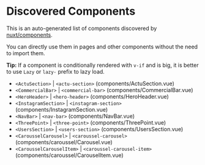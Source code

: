 # Discovered Components

This is an auto-generated list of components discovered by [nuxt/components](https://github.com/nuxt/components).

You can directly use them in pages and other components without the need to import them.

**Tip:** If a component is conditionally rendered with `v-if` and is big, it is better to use `Lazy` or `lazy-` prefix to lazy load.

- `<ActuSection>` | `<actu-section>` (components/ActuSection.vue)
- `<CommercialBar>` | `<commercial-bar>` (components/CommercialBar.vue)
- `<HeroHeader>` | `<hero-header>` (components/HeroHeader.vue)
- `<InstagramSection>` | `<instagram-section>` (components/InstagramSection.vue)
- `<NavBar>` | `<nav-bar>` (components/NavBar.vue)
- `<ThreePoint>` | `<three-point>` (components/ThreePoint.vue)
- `<UsersSection>` | `<users-section>` (components/UsersSection.vue)
- `<CarousselCarousel>` | `<caroussel-carousel>` (components/caroussel/Carousel.vue)
- `<CarousselCarouselItem>` | `<caroussel-carousel-item>` (components/caroussel/CarouselItem.vue)

